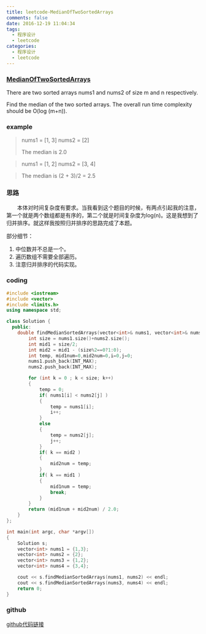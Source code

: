 ```yaml
---
title: leetcode-MedianOfTwoSortedArrays
comments: false
date: 2016-12-19 11:04:34
tags:
  - 程序设计
  - leetcode
categories:
  - 程序设计
  - leetcode
---
```


### [MedianOfTwoSortedArrays](https://leetcode.com/problems/median-of-two-sorted-arrays/)
There are two sorted arrays nums1 and nums2 of size m and n respectively.

Find the median of the two sorted arrays. The overall run time complexity should be O(log (m+n)).

<!--more-->

### example
> nums1 = [1, 3]
> nums2 = [2]
>
> The median is 2.0

> nums1 = [1, 2]
nums2 = [3, 4]

> The median is (2 + 3)/2 = 2.5


### 思路
　　本体对时间复杂度有要求。当我看到这个题目的时候，有两点引起我的注意，第一个就是两个数组都是有序的，第二个就是时间复杂度为log(n)。这是我想到了归并排序。就这样我按照归并排序的思路完成了本题。

部分细节：
1. 中位数并不总是一个。
2. 遍历数组不需要全部遍历。
3. 注意归并排序的代码实现。

### coding
```cpp
#include <iostream>
#include <vector>
#include <limits.h>
using namespace std;

class Solution {
  public:
    double findMedianSortedArrays(vector<int>& nums1, vector<int>& nums2) {
        int size = nums1.size()+nums2.size();
        int mid1 = size/2;
        int mid2 = mid1 - (size%2==0?1:0);
        int temp, mid1num=0,mid2num=0,i=0,j=0;
        nums1.push_back(INT_MAX);
        nums2.push_back(INT_MAX);

        for (int k = 0 ; k < size; k++)
        {
            temp = 0;
            if( nums1[i] < nums2[j] )
            {
                temp = nums1[i];
                i++;
            }
            else
            {
                temp = nums2[j];
                j++;
            }
            if( k == mid2 )
            {
                mid2num = temp;
            }
            if( k == mid1 )
            {
                mid1num = temp;
                break;
            }
        }
        return (mid1num + mid2num) / 2.0;
    }
};

int main(int argc, char *argv[])
{
    Solution s;
    vector<int> nums1 = {1,3};
    vector<int> nums2 = {2};
    vector<int> nums3 = {1,2};
    vector<int> nums4 = {3,4};

    cout << s.findMedianSortedArrays(nums1, nums2) << endl;
    cout << s.findMedianSortedArrays(nums3, nums4) << endl;
    return 0;
}
```

### github

[github代码链接](https://github.com/geeklenny/leetcode)
